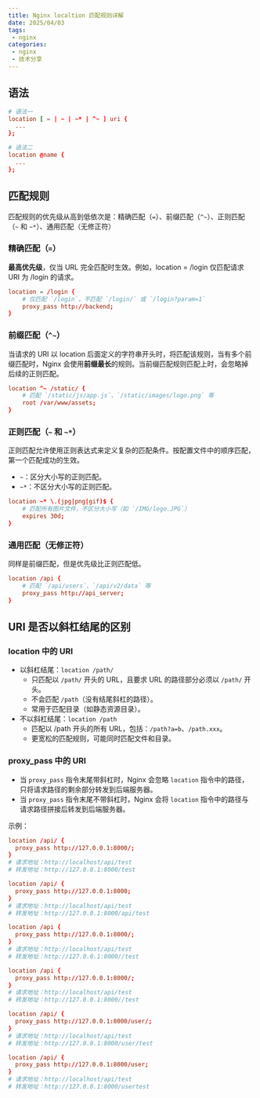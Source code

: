 ```yaml
---
title: Nginx localtion 匹配规则详解
date: 2025/04/03
tags:
 - nginx
categories:
 - nginx
 - 技术分享
---
```


## 语法

```conf
# 语法一
location [ = | ~ | ~* | ^~ ] uri {
  ...
};

# 语法二
location @name { 
  ...
};
```

## 匹配规则

匹配规则的优先级从高到低依次是：精确匹配（`=`）、前缀匹配（`^~`）、正则匹配（`~` 和 `~*`）、通用匹配（无修正符）

### 精确匹配（`=`）

**最高优先级**，仅当 URL 完全匹配时生效。例如，location = /login 仅匹配请求 URI 为 /login 的请求。

```conf
location = /login {
    # 仅匹配 `/login`，不匹配 `/login/` 或 `/login?param=1`
    proxy_pass http://backend;
}
```

### 前缀匹配（`^~`）

当请求的 URI 以 location 后面定义的字符串开头时，将匹配该规则，当有多个前缀匹配时，Nginx 会使用**前缀最长**的规则。当前缀匹配规则匹配上时，会忽略掉后续的正则匹配。

```conf
location ^~ /static/ {
    # 匹配 `/static/js/app.js`、`/static/images/logo.png` 等
    root /var/www/assets;
}
```

### 正则匹配（`~` 和 `~*`）

正则匹配允许使用正则表达式来定义复杂的匹配条件。按配置文件中的顺序匹配，第一个匹配成功的生效。

+ `~`：区分大小写的正则匹配。
+ `~*`：不区分大小写的正则匹配。

```conf
location ~* \.(jpg|png|gif)$ {
    # 匹配所有图片文件，不区分大小写（如 `/IMG/logo.JPG`）
    expires 30d;
}
```

### 通用匹配（无修正符）

同样是前缀匹配，但是优先级比正则匹配低。

```conf
location /api {
    # 匹配 `/api/users`、`/api/v2/data` 等
    proxy_pass http://api_server;
}
```

## URI 是否以斜杠结尾的区别

### location 中的 URI

+ 以斜杠结尾：`location /path/`
  + 只匹配以 `/path/` 开头的 URL，且要求 URL 的路径部分必须以 `/path/` 开头。
  + 不会匹配 `/path`（没有结尾斜杠的路径）。
  + 常用于匹配目录（如静态资源目录）。
+ 不以斜杠结尾：`location /path`
  + 匹配以 /path 开头的所有 URL，包括：`/path?a=b`、`/path.xxx`。
  + 更宽松的匹配规则，可能同时匹配文件和目录。

### proxy_pass 中的 URI

+ 当 `proxy_pass` 指令末尾带斜杠时，Nginx 会忽略 `location` 指令中的路径，只将请求路径的剩余部分转发到后端服务器。
+ 当 `proxy_pass` 指令末尾不带斜杠时，Nginx 会将 `location` 指令中的路径与请求路径拼接后转发到后端服务器。

示例：

```conf
location /api/ {
  proxy_pass http://127.0.0.1:8000/;
}
# 请求地址：http://localhost/api/test
# 转发地址：http://127.0.0.1:8000/test

location /api/ {
  proxy_pass http://127.0.0.1:8000;
}
# 请求地址：http://localhost/api/test
# 转发地址：http://127.0.0.1:8000/api/test

location /api {
  proxy_pass http://127.0.0.1:8000/;
}
# 请求地址：http://localhost/api/test
# 转发地址：http://127.0.0.1:8000//test

location /api {
  proxy_pass http://127.0.0.1:8000/;
}
# 请求地址：http://localhost/api/test
# 转发地址：http://127.0.0.1:8000//test

location /api/ {
  proxy_pass http://127.0.0.1:8000/user/;
}
# 请求地址：http://localhost/api/test
# 转发地址：http://127.0.0.1:8000/user/test

location /api/ {
  proxy_pass http://127.0.0.1:8000/user;
}
# 请求地址：http://localhost/api/test
# 转发地址：http://127.0.0.1:8000/usertest
```
